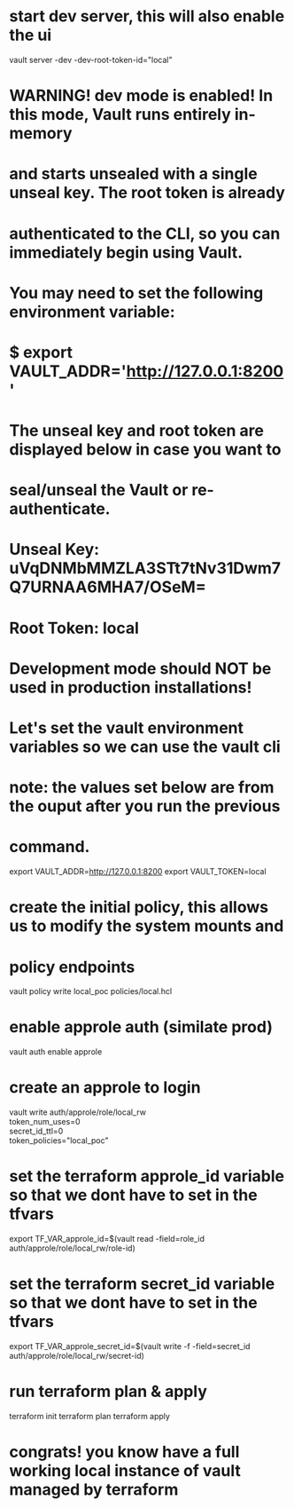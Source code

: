 ##
# start dev server, this will also enable the ui
vault server -dev -dev-root-token-id="local"

# WARNING! dev mode is enabled! In this mode, Vault runs entirely in-memory
# and starts unsealed with a single unseal key. The root token is already
# authenticated to the CLI, so you can immediately begin using Vault.

# You may need to set the following environment variable:

#     $ export VAULT_ADDR='http://127.0.0.1:8200'

# The unseal key and root token are displayed below in case you want to
# seal/unseal the Vault or re-authenticate.

# Unseal Key: uVqDNMbMMZLA3STt7tNv31Dwm7Q7URNAA6MHA7/OSeM=
# Root Token: local

# Development mode should NOT be used in production installations!

# Let's set the vault environment variables so we can use the vault cli
# note: the values set below are from the ouput after you run the previous
# command.
export VAULT_ADDR=http://127.0.0.1:8200 
export VAULT_TOKEN=local

# create the initial policy, this allows us to modify the system mounts and 
# policy endpoints
vault policy write local_poc policies/local.hcl

# enable approle auth (similate prod)
vault auth enable approle

# create an approle to login
vault write auth/approle/role/local_rw \
    token_num_uses=0 \
    secret_id_ttl=0 \
    token_policies="local_poc"

# set the terraform approle_id variable so that we dont have to set in the tfvars
export TF_VAR_approle_id=$(vault read -field=role_id auth/approle/role/local_rw/role-id)

# set the terraform secret_id variable so that we dont have to set in the tfvars
export TF_VAR_approle_secret_id=$(vault write -f -field=secret_id auth/approle/role/local_rw/secret-id)

# run terraform plan & apply
terraform init
terraform plan
terraform apply

# congrats! you know have a full working local instance of vault managed by terraform